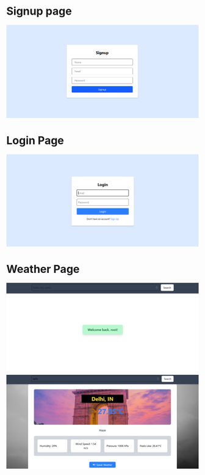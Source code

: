 # Signup page
![alt text](<Screenshot 2025-04-05 224111.png>)
# Login Page
![alt text](<Screenshot 2025-04-05 224253.png>)
# Weather Page
![alt text](<Screenshot 2025-04-05 224346.png>)
![alt text](<Screenshot 2025-04-05 224430.png>)